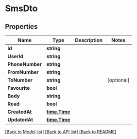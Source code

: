 # SmsDto

## Properties

Name | Type | Description | Notes
------------ | ------------- | ------------- | -------------
**Id** | **string** |  | 
**UserId** | **string** |  | 
**PhoneNumber** | **string** |  | 
**FromNumber** | **string** |  | 
**ToNumber** | **string** |  | [optional] 
**Favourite** | **bool** |  | 
**Body** | **string** |  | 
**Read** | **bool** |  | 
**CreatedAt** | [**time.Time**](time.Time) |  | 
**UpdatedAt** | [**time.Time**](time.Time) |  | 

[[Back to Model list]](../README#documentation-for-models) [[Back to API list]](../README#documentation-for-api-endpoints) [[Back to README]](../README)


